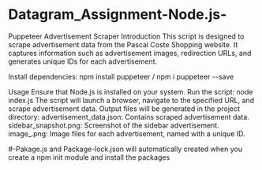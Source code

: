 # Datagram_Assignment-Node.js-
Puppeteer Advertisement Scraper
Introduction
This script is designed to scrape advertisement data from the Pascal Coste Shopping website. It captures information such as advertisement images, redirection URLs, and generates unique IDs for each advertisement.

Install dependencies:
npm install puppeteer / npm i puppeteer --save

Usage
Ensure that Node.js is installed on your system.
Run the script:
node index.js
The script will launch a browser, navigate to the specified URL, and scrape advertisement data.
Output files will be generated in the project directory:
advertisement_data.json: Contains scraped advertisement data.
sidebar_snapshot.png: Screenshot of the sidebar advertisement.
image_<ID>.png: Image files for each advertisement, named with a unique ID.

#-Pakage.js and Package-lock.json will automatically created when you create a npm init module and install the packages
